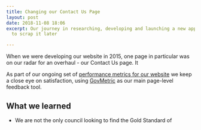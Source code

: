 ```yaml
---
title: Changing our Contact Us Page
layout: post
date: 2018-11-08 18:06
excerpt: Our journey in researching, developing and launching a new approach, only
  to scrap it later

---
```

When we were developing our website in 2015, one page in particular was on our radar for an overhaul  - our Contact Us page. It 

As part of our ongoing set of [performance metrics for our website](https://digital.oxford.gov.uk/performance) we keep a close eye on satisfaction, using [GovMetric](https://www.govmetric.com/how-it-works.html) as our main page-level feedback tool.

## What we learned

* We are not the only council looking to find the Gold Standard of